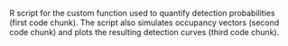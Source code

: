 R script for the custom function used to quantify detection probabilities (first code chunk).
The script also simulates occupancy vectors (second code chunk) and plots the resulting detection curves (third code chunk).
